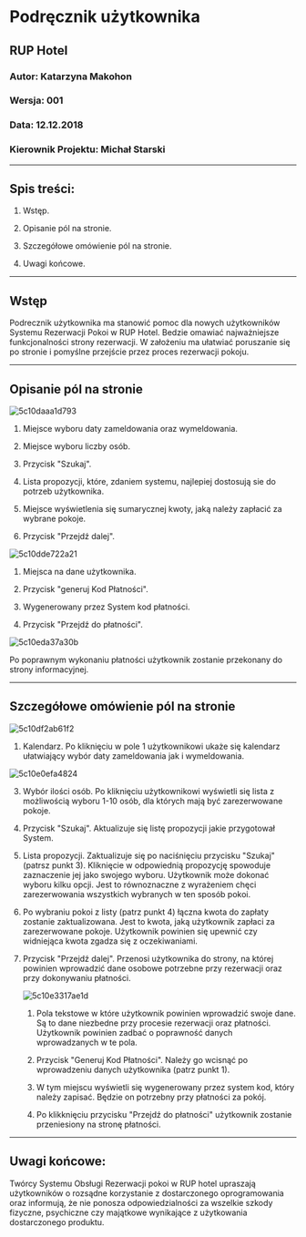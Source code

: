 # Podręcznik użytkownika

## RUP Hotel

### Autor: Katarzyna Makohon

### Wersja: 001

### Data: 12.12.2018

### Kierownik Projektu: Michał Starski

---

## Spis treści:

1. Wstęp.

2. Opisanie pól na stronie.

3. Szczegółowe omówienie pól na stronie. 

4. Uwagi końcowe. 

---

## Wstęp

Podrecznik użytkownika ma stanowić pomoc dla nowych użytkowników Systemu Rezerwacji Pokoi w RUP Hotel. Bedzie omawiać najważniejsze funkcjonalności strony rezerwacji.  W założeniu ma ułatwiać poruszanie się po stronie i pomyślne przejście przez proces rezerwacji pokoju. 

---

## Opisanie pól na stronie

![5c10daaa1d793](https://i.loli.net/2018/12/12/5c10daaa1d793.png)

1. Miejsce wyboru daty zameldowania oraz wymeldowania.

2. Miejsce wyboru liczby osób. 

3. Przycisk "Szukaj". 

4. Lista propozycji, które, zdaniem systemu, najlepiej dostosują sie do potrzeb użytkownika.

5. Miejsce wyświetlenia się sumarycznej kwoty, jaką należy zapłacić za wybrane pokoje. 

6. Przycisk "Przejdź dalej". 

![5c10dde722a21](https://i.loli.net/2018/12/12/5c10dde722a21.png)

1. Miejsca na dane użytkownika. 

2. Przycisk "generuj Kod Płatności".

3. Wygenerowany przez System kod płatności. 

4. Przycisk "Przejdź do płatności".

![5c10eda37a30b](https://i.loli.net/2018/12/12/5c10eda37a30b.png)

Po poprawnym wykonaniu płatności użytkownik zostanie przekonany do strony informacyjnej. 

---

## Szczegółowe omówienie pól na stronie

![5c10df2ab61f2](https://i.loli.net/2018/12/12/5c10df2ab61f2.png)

1. Kalendarz. Po kliknięciu w pole 1 użytkownikowi ukaże się kalendarz ułatwiający wybór daty zameldowania jak i wymeldowania. 

![5c10e0efa4824](https://i.loli.net/2018/12/12/5c10e0efa4824.png)

3. Wybór ilości osób. Po kliknięciu użytkownikowi wyświetli się lista z możliwością wyboru 1-10 osób, dla których mają być zarezerwowane pokoje.

4. Przycisk "Szukaj". Aktualizuje się listę propozycji jakie przygotował System.

5. Lista propozycji. Zaktualizuje się po naciśnięciu przycisku "Szukaj" (patrsz punkt 3). Kliknięcie w odpowiednią propozycję spowoduje zaznaczenie jej jako swojego wyboru. Użytkownik może dokonać wyboru kilku opcji. Jest to równoznaczne z wyrażeniem chęci zarezerwowania wszystkich wybranych w ten sposób pokoi. 

6. Po wybraniu pokoi z listy (patrz punkt 4) łączna kwota do zapłaty zostanie zaktualizowana. Jest to kwota, jaką użytkownik zapłaci za zarezerwowane pokoje.  Użytkownik powinien się upewnić czy widniejąca kwota zgadza się z oczekiwaniami. 

7. Przycisk "Przejdź dalej". Przenosi użytkownika do strony, na której powinien wprowadzić dane osobowe potrzebne przy rezerwacji oraz przy dokonywaniu płatności.

   ![5c10e3317ae1d](https://i.loli.net/2018/12/12/5c10e3317ae1d.png)

   1. Pola tekstowe w które użytkownik powinien wprowadzić swoje dane. Są to dane niezbedne przy procesie rezerwacji oraz płatności. Użytkownik powinien zadbać o poprawność danych wprowadzanych w te pola. 

   2. Przycisk "Generuj Kod Płatności". Należy go wcisnąć po wprowadzeniu danych użytkownika (patrz punkt 1).

   3. W tym miejscu wyświetli się wygenerowany przez system kod, który należy zapisać. Będzie on potrzebny przy płatności za pokój. 

   4. Po klikknięciu przycisku "Przejdź do płatności" użytkownik zostanie przeniesiony na stronę płatności. 

---

## Uwagi końcowe:

Twórcy Systemu Obsługi Rezerwacji pokoi w RUP hotel upraszają użytkowników o rozsądne korzystanie z dostarczonego oprogramowania oraz informują, że nie ponosza odpowiedzialności za wszelkie szkody fizyczne, psychiczne czy majątkowe wynikające z użytkowania dostarczonego produktu. 
